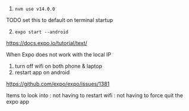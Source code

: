 
1. `nvm use v14.0.0`

TODO set this to default on terminal startup

2. `expo start --android`

https://docs.expo.io/tutorial/text/

When Expo does not work with the local IP

1. turn off wifi on both phone & laptop
2. restart app on android

https://github.com/expo/expo/issues/1381


Items to look into
: not having to restart wifi
: not having to force quit the expo app
